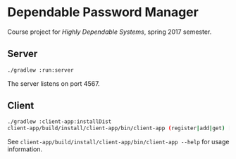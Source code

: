 Dependable Password Manager
===========================

Course project for *Highly Dependable Systems*, spring 2017 semester.

Server
------

```sh
./gradlew :run:server
```

The server listens on port 4567.


Client
------

```sh
./gradlew :client-app:installDist
client-app/build/install/client-app/bin/client-app (register|add|get) [DOMAIN USERNAME]
```

See `client-app/build/install/client-app/bin/client-app --help` for usage information.

